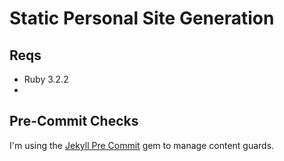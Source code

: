 # Static Personal Site Generation

## Reqs
* Ruby 3.2.2
* 

## Pre-Commit Checks
I'm using the [Jekyll Pre Commit](https://github.com/mpchadwick/jekyll-pre-commit) gem to manage content guards. 